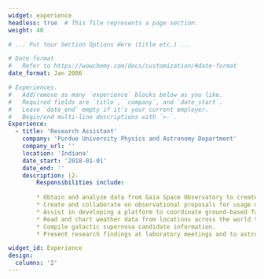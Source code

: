 ```yaml
---
widget: experience
headless: true  # This file represents a page section.
weight: 40

# ... Put Your Section Options Here (title etc.) ...

# Date format
#   Refer to https://wowchemy.com/docs/customization/#date-format
date_format: Jan 2006

# Experiences.
#   Add/remove as many `experience` blocks below as you like.
#   Required fields are `title`, `company`, and `date_start`.
#   Leave `date_end` empty if it's your current employer.
#   Begin/end multi-line descriptions with `>-`.
Experience:
  - title: 'Research Assistant'
    company: 'Purdue University Physics and Astronomy Department'
    company_url: ''
    location: 'Indiana'
    date_start: '2018-01-01'
    date_end: ''
    description: |2-
        Responsibilities include:
        
        * Obtain and analyze data from Gaia Space Observatory to create documentation of stellar source candidates for spectroscopic analysis in order to determine locations of stars relative to a supernova remnant.
        * Create and collaborate on observational proposals for usage of Gemini Telescopes and GMOS for multi-slit spectroscopy as well as the newly commissioned NEID instrument on the WIYN 3.5m telescope.
        * Assist in developing a platform to coordinate ground-based facilities and follow up transients discovered by the Large Synoptic Survey Telescope (LSST).
        * Read and chart weather data from locations across the world to provide information about probable observational capabilities.
        * Compile galactic supernova candidate information.
        * Present research findings at laboratory meetings and to astrophysics students.

widget_id: Experience
design:
  columns: '2'
---
```

